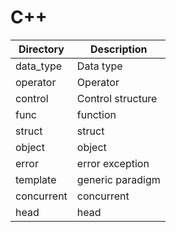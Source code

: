 # C++
| Directory  | Description       |
|------------|-------------------|
| data_type  | Data type         |
| operator   | Operator          |
| control    | Control structure |
| func       | function          |
| struct     | struct            |
| object     | object            |
| error      | error exception   |
| template   | generic paradigm  |
| concurrent | concurrent        |
| head       | head              |
